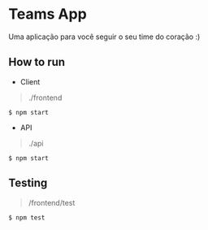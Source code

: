 # Teams App

Uma aplicação para você seguir o seu time do coração :)

## How to run
- Client
>./frontend
<pre><code>$ npm start
</code></pre>

- API
> ./api
<pre><code>$ npm start
</code></pre>


## Testing
>/frontend/test
<pre><code>$ npm test
</code></pre>